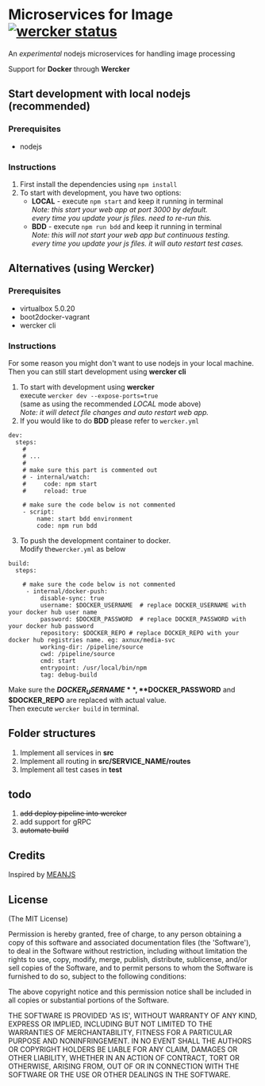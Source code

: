 # Microservices for Image [![wercker status](https://app.wercker.com/status/812f92fff4a3e5c610d61d083dd73194/s "wercker status")](https://app.wercker.com/project/bykey/812f92fff4a3e5c610d61d083dd73194)

An *experimental* nodejs microservices for handling image processing

Support for **Docker** through **Wercker**

## Start development with local nodejs (recommended)
### Prerequisites  
- nodejs  

### Instructions  
1. First install the dependencies using `npm install`  
2. To start with development, you have two options:  
   - **LOCAL** - execute `npm start` and keep it running in terminal  
       *Note: this start your web app at port 3000 by default.*  
       *every time you update your js files. need to re-run this.*  
   - **BDD** - execute `npm run bdd` and keep it running in terminal  
       *Note: this will not start your web app but continuous testing.*  
       *every time you update your js files. it will auto restart test cases.*  

## Alternatives (using Wercker)
### Prerequisites  
- virtualbox 5.0.20  
- boot2docker-vagrant  
- wercker cli  

### Instructions  
For some reason you might don't want to use nodejs in your local machine.   
Then you can still start development using **wercker cli**  
1. To start with development using **wercker**  
    execute `wercker dev --expose-ports=true`   
     (same as using the recommended *LOCAL* mode above)    
     *Note: it will detect file changes and auto restart web app.*  
2. If you would like to do **BDD** please refer to `wercker.yml`  
```
dev:
  steps:
    #
    # ...
    #
    # make sure this part is commented out
    # - internal/watch:
    #     code: npm start
    #     reload: true

    # make sure the code below is not commented
    - script:
        name: start bdd environment
        code: npm run bdd

```  
3. To push the development container to docker.  
    Modify the`wercker.yml` as below  
```
build:
  steps:

    # make sure the code below is not commented  
     - internal/docker-push:
         disable-sync: true
         username: $DOCKER_USERNAME  # replace DOCKER_USERNAME with your docker hub user name
         password: $DOCKER_PASSWORD  # replace DOCKER_PASSWORD with your docker hub password
         repository: $DOCKER_REPO # replace DOCKER_REPO with your docker hub registries name. eg: axnux/media-svc
         working-dir: /pipeline/source
         cwd: /pipeline/source
         cmd: start
         entrypoint: /usr/local/bin/npm
         tag: debug-build

```
Make sure the **$DOCKER_USERNAME**, **$DOCKER_PASSWORD** and **$DOCKER_REPO** are replaced with actual value.  
Then execute `wercker build` in terminal.  

## Folder structures
1. Implement all services in **src**  
2. Implement all routing in **src/SERVICE_NAME/routes**  
3. Implement all test cases in **test**

## todo
1. ~~add deploy pipeline into wercker~~
2. add support for gRPC
3. ~~automate build~~


## Credits
Inspired by [MEANJS](https://github.com/meanjs/mean/)

## License
(The MIT License)

Permission is hereby granted, free of charge, to any person obtaining
a copy of this software and associated documentation files (the
'Software'), to deal in the Software without restriction, including
without limitation the rights to use, copy, modify, merge, publish,
distribute, sublicense, and/or sell copies of the Software, and to
permit persons to whom the Software is furnished to do so, subject to
the following conditions:

The above copyright notice and this permission notice shall be
included in all copies or substantial portions of the Software.

THE SOFTWARE IS PROVIDED 'AS IS', WITHOUT WARRANTY OF ANY KIND,
EXPRESS OR IMPLIED, INCLUDING BUT NOT LIMITED TO THE WARRANTIES OF
MERCHANTABILITY, FITNESS FOR A PARTICULAR PURPOSE AND NONINFRINGEMENT.
IN NO EVENT SHALL THE AUTHORS OR COPYRIGHT HOLDERS BE LIABLE FOR ANY
CLAIM, DAMAGES OR OTHER LIABILITY, WHETHER IN AN ACTION OF CONTRACT,
TORT OR OTHERWISE, ARISING FROM, OUT OF OR IN CONNECTION WITH THE
SOFTWARE OR THE USE OR OTHER DEALINGS IN THE SOFTWARE.
